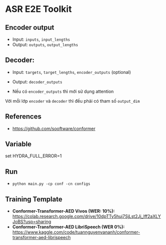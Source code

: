 # ASR E2E Toolkit


## Encoder output
- Input: `inputs`, `input_lengths`
- Output: `outputs`, `output_lengths`

## Decoder:
- Input: `targets`, `target_lengths`, `encoder_outputs` (optional)
- Output: `decoder_outputs`

- Nếu có `encoder_outputs` thì mới sử dụng attention

Với mỗi lớp `encoder` và `decoder` thì đều phải có tham số `output_dim`

## References
- https://github.com/sooftware/conformer

## Variable
set HYDRA_FULL_ERROR=1

## Run
- `python main.py -cp conf -cn configs`

## Training Template
- **Conformer-Transformer-AED Vivos (WER: 10%):** https://colab.research.google.com/drive/10dpTTy5huj7SjLst2Jj_Iff2aXLYJoBS?usp=sharing
- **Conformer-Transformer-AED LibriSpeech (WER 0%):** https://www.kaggle.com/code/tuannguyenvananh/conformer-transformer-aed-librispeech